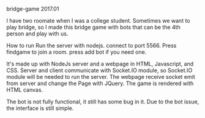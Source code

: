 bridge-game  2017.01

I have two roomate when I was a college student. Sometimes we want to play bridge, so I made this bridge game with bots that can be the 4th person and play with us. 

How to run 
  Run the server with nodejs.
  connect to port 5566.
  Press findgame to join a room.
  press add bot if you need one.

It's made up with NodeJs server and a webpage in HTML, Javascript, and CSS. 
Server and client communicate with Socket.IO module, so Socket.IO module will be needed to run the server. 
The webpage receive socket emit from server and change the Page with JQuery.
The game is rendered with HTML canvas.

The bot is not fully functional, it still has some bug in it.
Due to the bot issue, the interface is still simple.
